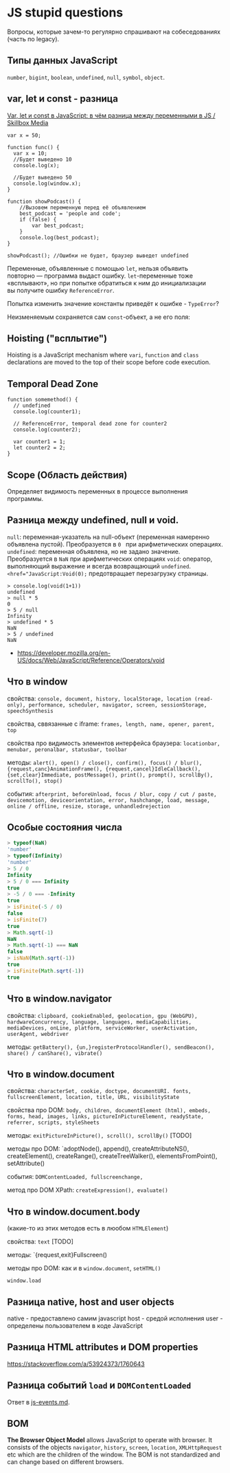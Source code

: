 # JS stupid questions

Вопросы, которые зачем-то регулярно спрашивают на собеседованиях (часть по legacy).

## Типы данных JavaScript

`number`, `bigint`, `boolean`, `undefined`, `null`, `symbol`, `object`.

## var, let и const - разница

[Var, let и const в JavaScript: в чём разница между переменными в JS / Skillbox Media](https://skillbox.ru/media/code/chem_razlichayutsya_var_let_i_const_v_javascript/)
```
var x = 50;

function func() { 
  var x = 10; 
  //Будет выведено 10
  console.log(x);

  //Будет выведено 50
  console.log(window.x); 
}
```

```
function showPodcast() { 
	//Вызовем переменную перед её объявлением 
	best_podcast = 'people and code'; 
	if (false) {
		var best_podcast; 
	} 
	console.log(best_podcast); 
} 

showPodcast(); //Ошибки не будет, браузер выведет undefined
```

Переменные, объявленные с помощью `let`, нельзя объявить повторно — программа выдаст ошибку. `let`-переменные тоже «всплывают», но при попытке обратиться к ним до инициализации вы получите ошибку `ReferenceError`.

Попытка изменить значение константы приведёт к ошибке - `TypeError`?

Неизменяемым сохраняется сам `const`-объект, а не его поля:

## Hoisting ("всплытие")

Hoisting is a JavaScript mechanism where `vari`, `function` and `class` declarations are moved to the top of their scope before code execution.

## Temporal Dead Zone

```
function somemethod() {
  // undefined
  console.log(counter1); 
  
  // ReferenceError, temporal dead zone for counter2
  console.log(counter2); 
  
  var counter1 = 1;
  let counter2 = 2;
}
```

## Scope (Область действия)

Определяет видимость переменных в процессе выполнения программы.

## Разница между undefined, null и void.

`null`: переменная-указатель на null-объект (переменная намеренно объявлена пустой). Преобразуется в `0 ` при арифметических операциях.
`undefined`: переменная объявлена, но не задано значение. Преобразуется в `NaN` при арифметических операциях
`void`: оператор, выполняющий выражение и всегда возвращающий `undefined`. `<href="JavaScript:Void(0);` предотвращает перезагрузку страницы.

```
> console.log(void(1+1))
undefined
> null * 5
0
> 5 / null
Infinity
> undefined * 5
NaN
> 5 / undefined
NaN
```

- https://developer.mozilla.org/en-US/docs/Web/JavaScript/Reference/Operators/void

## Что в window

свойства: `console, document, history, localStorage, location (read-only), performance, scheduler, navigator, screen, sessionStorage, speechSynthesis`

свойства, сввязанные с iframe: `frames, length, name, opener, parent, top`

свойства про видимость элементов интерфейса браузера: `locationbar, menubar, peronalbar, statusbar, toolbar`

методы: `alert(), open() / close(), confirm(), focus() / blur(), {request,canc}AnimationFrame(), {request,cancel}IdleCallback(), {set,clear}Immediate, postMessage(), print(), prompt(), scrollBy(), scrollTo(), stop()`

события: `afterprint, beforeUnload, focus / blur, copy / cut / paste, devicemotion, deviceorientation, error, hashchange, load, message, online / offline, resize, storage, unhandledrejection`

## Особые состояния числа

```js
> typeof(NaN)
'number'
> typeof(Infinity)
'number'
> 5 / 0
Infinity
> 5 / 0 === Infinity
true
> -5 / 0 === -Infinity
true
> isFinite(-5 / 0)
false
> isFinite(7)
true
> Math.sqrt(-1)
NaN
> Math.sqrt(-1) === NaN
false
> isNaN(Math.sqrt(-1))
true
> isFinite(Math.sqrt(-1))
true
```

## Что в window.navigator

свойства: `clipboard, cookieEnabled, geolocation, gpu (WebGPU), hardwareConcurrency, language, languages, mediaCapabilities, mediaDevices, onLine, platform, serviceWorker, userActivation, userAgent, webdriver`

методы: `getBattery(), {un,}registerProtocolHandler(), sendBeacon(), share() / canShare(), vibrate()`

## Что в window.document

свойства: `characterSet, cookie, doctype, documentURI. fonts, fullscreenElement, location, title, URL, visibilityState`

свойства про DOM: `body, children, documentElement (html), embeds, forms, head, images, links, pictureInPictureElement, readyState, referrer, scripts, styleSheets`

методы: `exitPictureInPicture(), scroll(), scrollBy()` \[TODO\]

методы про DOM: `adoptNode(), append(), createAttributeNS(), createElement(),  createRange(), createTreeWalker(), elementsFromPoint(), setAttribute()

события: `DOMContentLoaded, fullscreenchange, `

метод про DOM XPath: `createExpression(), evaluate() `
## Что в window.document.body

(какие-то из этих методов есть в люобом `HTMLElement`)

свойства: `text` \[TODO\]

методы: `{request,exit}Fullscreen()

методы про DOM: как и в `window.document`, `setHTML()`

`window.load`

## Разница native, host and user objects

native - предоставлено самим javascript
host - средой исполнения
user - определены пользователем в коде JavaScript

## Разница HTML attributes и DOM properties

https://stackoverflow.com/a/53924373/1760643

## Разница событий `load` и `DOMContentLoaded`

Ответ в [js-events.md](./js-events.md).

## BOM

__The Browser Object Model__ allows JavaScript to operate with browser. It consists of the objects `navigator`, `history`, `screen`, `location`, `XMLHttpRequest` etc which are the children of the window. The BOM is not standardized and can change based on different browsers.